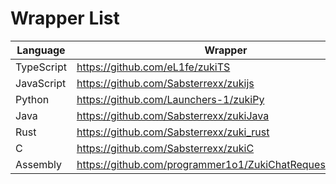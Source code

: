 # Wrapper List

| **Language** 	| **Wrapper**                             	                        |
|--------------	|-------------------------------------------------------------------|
| TypeScript   	| https://github.com/eL1fe/zukiTS         	                        |
| JavaScript   	| https://github.com/Sabsterrexx/zukijs   	                        |
| Python       	| https://github.com/Launchers-1/zukiPy   	                        |
| Java         	| https://github.com/Sabsterrexx/zukiJava 	                        |
| Rust   	      | https://github.com/Sabsterrexx/zuki_rust         	                |
| C   	        | https://github.com/Sabsterrexx/zukiC         	                    |
| Assembly   	  | https://github.com/programmer1o1/ZukiChatRequestAssembly         	|
